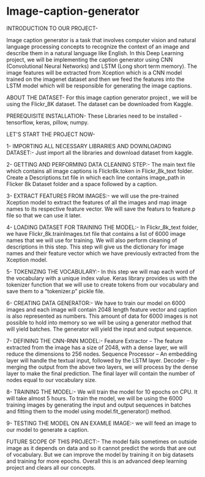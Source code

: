 # Image-caption-generator
INTRODUCTION TO OUR PROJECT-

Image caption generator is a task that involves computer vision and natural language processing concepts to recognize the context of an image and describe them in a natural language like English. In this Deep Learning project, we will be implementing the caption generator using CNN (Convolutional Neural Networks) and LSTM (Long short term memory). The image features will be extracted from Xception which is a CNN model trained on the imagenet dataset and then we feed the features into the LSTM model which will be responsible for generating the image captions.

ABOUT THE DATASET- For this image caption generator project , we will be using the Flickr_8K dataset. The dataset can be downloaded from Kaggle.

PREREQUISITE INSTALLATION- These Libraries need to be installed - tensorflow, keras, pillow, numpy.

LET'S START THE PROJECT NOW-

1- IMPORTING ALL NECESSARY LIBRARIES AND DOWNLOADING DATASET:- Just import all the libraries and download dataset from kaggle.

2- GETTING AND PERFORMING DATA CLEANING STEP:- The main text file which contains all image captions is Flickr8k.token in Flickr_8k_text folder. Create a Descriptions.txt file in which each line contains image_path in Flicker 8k Dataset folder and a space followed by a caption.

3- EXTRACT FEATURES FROM IMAGES:- we will use the pre-trained Xception model to extract the features of all the images and map image names to its respective feature vector. We will save the featurs to feature.p file so that we can use it later.

4- LOADING DATASET FOR TRAINING THE MODEL:- In Flickr_8k_text folder, we have Flickr_8k.trainImages.txt file that contains a list of 6000 image names that we will use for training. We will also perform cleaning of descriptions in this step. This step will give us the dictionary for image names and their feature vector which we have previously extracted from the Xception model.

5- TOKENIZING THE VOCABULARY:- In this step we will map each word of the vocabulary with a unique index value. Keras library provides us with the tokenizer function that we will use to create tokens from our vocabulary and save them to a “tokenizer.p” pickle file.

6- CREATING DATA GENERATOR:- We have to train our model on 6000 images and each image will contain 2048 length feature vector and caption is also represented as numbers. This amount of data for 6000 images is not possible to hold into memory so we will be using a generator method that will yield batches. The generator will yield the input and output sequence.

7- DEFINING THE CNN-RNN MODEL:- Feature Extractor – The feature extracted from the image has a size of 2048, with a dense layer, we will reduce the dimensions to 256 nodes. Sequence Processor – An embedding layer will handle the textual input, followed by the LSTM layer. Decoder – By merging the output from the above two layers, we will process by the dense layer to make the final prediction. The final layer will contain the number of nodes equal to our vocabulary size.

8- TRAINING THE MODEL:- We will train the model for 10 epochs on CPU. It will take almost 5 hours. To train the model, we will be using the 6000 training images by generating the input and output sequences in batches and fitting them to the model using model.fit_generator() method.

9- TESTING THE MODEL ON AN EXAMLE IMAGE:- we will feed an image to our model to generate a caption.

FUTURE SCOPE OF THIS PROJECT:- The model fails sometimes on outside image as it depends on data and so it cannot predict the words that are out of vocabulary. But we can improve the model by training it on big datasets and training for more epochs. Overall this is an advanced deep learning project and clears all our concepts.
